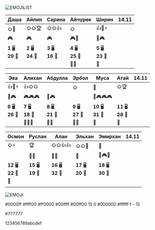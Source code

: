 ![EMOJILIST](EMOJILIST)

| Даша                   | Айлин                  | Сарина                 | Айчүрөк                | Ширин                  | 14.11 |
| ---------------------- | ---------------------- | ---------------------- | ---------------------- | ---------------------- | ----- |
| 🌞🏅️                  | 🌞🌞🏆                 | 🌞🌞👍                 | 🌞                     | 👍🧐⚡                  |       |
| 🎮                     | 🎮                     | 🎮                     | 🎮🐒                   | 🔔🎮                   |       |
| **1** 🖥️<br>**29** 🏫 | **2** 🖥️<br>**24** 🏫 | **3** 🖥️<br>**16** 🏫 | **4** 🖥️<br>**25** 🏫 | **5** 🖥️<br>**23** 🏫 |       |
|                        |                        |                        | 👻👻                   | 👻                     |       |

| Эва                    | Алихан                 | Абдулла                | Эрбол                  | Муса                    | Атай                    | 14.11 |
| ---------------------- | ---------------------- | ---------------------- | ---------------------- | ----------------------- | ----------------------- | ----- |
| 👍🧐⚡                  | 👍🌞🌞                 |                        | 🌞                     | 💎                      | 🌞🏆                    |       |
| 🔔🎮                   | 🎮🎮🎮                 | 🔔🎮                   |                        | 🔔🎮🎮🎮                |                         |       |
| **6** 🖥️<br>**26** 🏫 | **7** 🖥️<br>**18** 🏫 | **8** 🖥️<br>**21** 🏫 | **9** 🖥️<br>**27** 🏫 | **10** 🖥️<br>**31** 🏫 | **11** 🖥️<br>**28** 🏫 |       |
|                        | 👻👻👻                 | 👻👻                   | 👻👻                   | 👻                      | 👻                      |       |

| Осмон                   | Руслан                  | Алан                    | Эльхан                  | Эмирхан                 | 14.11 |
| ----------------------- | ----------------------- | ----------------------- | ----------------------- | ----------------------- | ----- |
| 🌞⚡                     | 🏆<br>                  | 🌞🌞👍👍                | 🌞🌞💎                  | 🔑                      |       |
|                         | 🔔👺                    | 🔔👺                    | 🐒                      | 🔔🎮🐒                  |       |
| **12** 🖥️<br>**22** 🏫 | **15** 🖥️<br>**19** 🏫 | **16** 🖥️<br>**32** 🏫 | **17** 🖥️<br>**20** 🏫 | **18** 🖥️<br>**30** 🏫 |       |
| 👻                      |                         |                         |                         |                         |       |
|                         |                         |                         |                         |                         |       |


![EMOJI](EMOJI)

#0000ff  #ffff00
#ff0000  #00ffff
#00ff00
15 0
#000000
#ffffff   f - 15

#777777

123456789abcdef 
